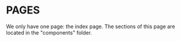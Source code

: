 # PAGES

We only have one page: the index page. The sections of this page are located in the "components" folder.
